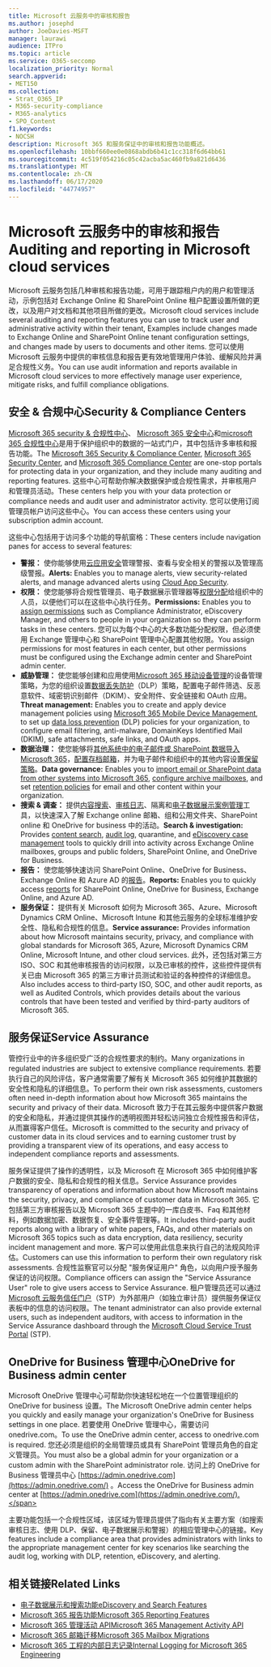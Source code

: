 ```yaml
---
title: Microsoft 云服务中的审核和报告
ms.author: josephd
author: JoeDavies-MSFT
manager: laurawi
audience: ITPro
ms.topic: article
ms.service: O365-seccomp
localization_priority: Normal
search.appverid:
- MET150
ms.collection:
- Strat_O365_IP
- M365-security-compliance
- M365-analytics
- SPO_Content
f1.keywords:
- NOCSH
description: Microsoft 365 和服务保证中的审核和报告功能概述。
ms.openlocfilehash: 10bbf660ee0e0868abdb6b41c1cc318f6d64bb61
ms.sourcegitcommit: 4c519f054216c05c42acba5ac460fb9a821d6436
ms.translationtype: MT
ms.contentlocale: zh-CN
ms.lasthandoff: 06/17/2020
ms.locfileid: "44774957"
---
```

# <a name="auditing-and-reporting-in-microsoft-cloud-services"></a><span data-ttu-id="02328-103">Microsoft 云服务中的审核和报告</span><span class="sxs-lookup"><span data-stu-id="02328-103">Auditing and reporting in Microsoft cloud services</span></span>

<span data-ttu-id="02328-104">Microsoft 云服务包括几种审核和报告功能，可用于跟踪租户内的用户和管理活动，示例包括对 Exchange Online 和 SharePoint Online 租户配置设置所做的更改，以及用户对文档和其他项目所做的更改。</span><span class="sxs-lookup"><span data-stu-id="02328-104">Microsoft cloud services include several auditing and reporting features you can use to track user and administrative activity within their tenant, Examples include changes made to Exchange Online and SharePoint Online tenant configuration settings, and changes made by users to documents and other items.</span></span> <span data-ttu-id="02328-105">您可以使用 Microsoft 云服务中提供的审核信息和报告更有效地管理用户体验、缓解风险并满足合规性义务。</span><span class="sxs-lookup"><span data-stu-id="02328-105">You can use audit information and reports available in Microsoft cloud services to more effectively manage user experience, mitigate risks, and fulfill compliance obligations.</span></span>

## <a name="security--compliance-centers"></a><span data-ttu-id="02328-106">安全 & 合规中心</span><span class="sxs-lookup"><span data-stu-id="02328-106">Security & Compliance Centers</span></span>

<span data-ttu-id="02328-107">[Microsoft 365 security & 合规性中心](https://protection.office.com)、 [Microsoft 365 安全中心](https://security.microsoft.com)和[microsoft 365 合规性中心](https://compliance.microsoft.com)是用于保护组织中的数据的一站式门户，其中包括许多审核和报告功能。</span><span class="sxs-lookup"><span data-stu-id="02328-107">The [Microsoft 365 Security & Compliance Center](https://protection.office.com), [Microsoft 365 Security Center](https://security.microsoft.com), and [Microsoft 365 Compliance Center](https://compliance.microsoft.com) are one-stop portals for protecting data in your organization, and they include many auditing and reporting features.</span></span> <span data-ttu-id="02328-108">这些中心可帮助你解决数据保护或合规性需求，并审核用户和管理员活动。</span><span class="sxs-lookup"><span data-stu-id="02328-108">These centers help you with your data protection or compliance needs and audit user and administrator activity.</span></span> <span data-ttu-id="02328-109">您可以使用订阅管理员帐户访问这些中心。</span><span class="sxs-lookup"><span data-stu-id="02328-109">You can access these centers using your subscription admin account.</span></span>

<span data-ttu-id="02328-110">这些中心包括用于访问多个功能的导航窗格：</span><span class="sxs-lookup"><span data-stu-id="02328-110">These centers include navigation panes for access to several features:</span></span>

- <span data-ttu-id="02328-111">**警报：** 使你能够使用[云应用安全](https://docs.microsoft.com/cloud-app-security/what-is-cloud-app-security)管理警报、查看与安全相关的警报以及管理高级警报。</span><span class="sxs-lookup"><span data-stu-id="02328-111">**Alerts:** Enables you to manage alerts, view security-related alerts, and manage advanced alerts using [Cloud App Security](https://docs.microsoft.com/cloud-app-security/what-is-cloud-app-security).</span></span>
- <span data-ttu-id="02328-112">**权限：** 使您能够将合规性管理员、电子数据展示管理器等[权限分配](https://docs.microsoft.com/microsoft-365/security/office-365-security/grant-access-to-the-security-and-compliance-center)给组织中的人员，以便他们可以在这些中心执行任务。</span><span class="sxs-lookup"><span data-stu-id="02328-112">**Permissions:** Enables you to [assign permissions](https://docs.microsoft.com/microsoft-365/security/office-365-security/grant-access-to-the-security-and-compliance-center) such as Compliance Administrator, eDiscovery Manager, and others to people in your organization so they can perform tasks in these centers.</span></span> <span data-ttu-id="02328-113">您可以为每个中心的大多数功能分配权限，但必须使用 Exchange 管理中心和 SharePoint 管理中心配置其他权限。</span><span class="sxs-lookup"><span data-stu-id="02328-113">You assign permissions for most features in each center, but other permissions must be configured using the Exchange admin center and SharePoint admin center.</span></span>
- <span data-ttu-id="02328-114">**威胁管理：** 使您能够创建和应用使用[Microsoft 365 移动设备管理](https://support.microsoft.com/office/overview-of-mobile-device-management-mdm-for-microsoft-365-faa7d8e5-645d-4d59-839c-c8d4c1869e4a)的设备管理策略，为您的组织设置[数据丢失防护](https://docs.microsoft.com/microsoft-365/compliance/data-loss-prevention-policies)（DLP）策略，配置电子邮件筛选、反恶意软件、域密钥识别邮件（DKIM）、安全附件、安全链接和 OAuth 应用。</span><span class="sxs-lookup"><span data-stu-id="02328-114">**Threat management:** Enables you to create and apply device management policies using [Microsoft 365 Mobile Device Management](https://support.microsoft.com/office/overview-of-mobile-device-management-mdm-for-microsoft-365-faa7d8e5-645d-4d59-839c-c8d4c1869e4a), to set up [data loss prevention](https://docs.microsoft.com/microsoft-365/compliance/data-loss-prevention-policies) (DLP) policies for your organization, to configure email filtering, anti-malware, DomainKeys Identified Mail (DKIM), safe attachments, safe links, and OAuth apps.</span></span>
- <span data-ttu-id="02328-115">**数据治理：** 使您能够将[其他系统中的电子邮件或 SharePoint 数据导入 Microsoft 365](https://support.office.com/article/Import-PST-files-or-SharePoint-data-to-Office-365-ba688e0a-0fcb-4bd7-8e57-2b669564ea84)，[配置存档邮箱](https://support.office.com/article/Enable-archive-mailboxes-in-the-Office-365-Security-Compliance-Center-268a109e-7843-405b-bb3d-b9393b2342ce)，并为电子邮件和组织中的其他内容设置[保留策略](https://docs.microsoft.com/microsoft-365/compliance/retention-policies)。</span><span class="sxs-lookup"><span data-stu-id="02328-115">**Data governance:** Enables you to [import email or SharePoint data from other systems into Microsoft 365](https://support.office.com/article/Import-PST-files-or-SharePoint-data-to-Office-365-ba688e0a-0fcb-4bd7-8e57-2b669564ea84), [configure archive mailboxes](https://support.office.com/article/Enable-archive-mailboxes-in-the-Office-365-Security-Compliance-Center-268a109e-7843-405b-bb3d-b9393b2342ce), and set [retention policies](https://docs.microsoft.com/microsoft-365/compliance/retention-policies) for email and other content within your organization.</span></span>
- <span data-ttu-id="02328-116">**搜索 & 调查：** 提供[内容搜索](https://support.office.com/article/Run-a-Content-Search-in-the-Office-365-Security-Compliance-Center-61852fd9-fe8a-4880-a339-cb19ed3bff4a)、[审核日志](https://support.office.com/article/Search-the-audit-log-in-the-Office-365-Security-Compliance-Center-0d4d0f35-390b-4518-800e-0c7ec95e946c)、隔离和[电子数据展示案例管理](https://support.office.com/article/Manage-eDiscovery-cases-in-the-Office-365-Security-Compliance-Center-edea80d6-20a7-40fb-b8c4-5e8c8395f6da)工具，以快速深入了解 Exchange online 邮箱、组和公用文件夹、SharePoint online 和 OneDrive for business 中的活动。</span><span class="sxs-lookup"><span data-stu-id="02328-116">**Search & investigation:** Provides [content search](https://support.office.com/article/Run-a-Content-Search-in-the-Office-365-Security-Compliance-Center-61852fd9-fe8a-4880-a339-cb19ed3bff4a), [audit log](https://support.office.com/article/Search-the-audit-log-in-the-Office-365-Security-Compliance-Center-0d4d0f35-390b-4518-800e-0c7ec95e946c), quarantine, and [eDiscovery case management](https://support.office.com/article/Manage-eDiscovery-cases-in-the-Office-365-Security-Compliance-Center-edea80d6-20a7-40fb-b8c4-5e8c8395f6da) tools to quickly drill into activity across Exchange Online mailboxes, groups and public folders, SharePoint Online, and OneDrive for Business.</span></span>
- <span data-ttu-id="02328-117">**报告：** 使您能够快速访问 SharePoint Online、OneDrive for Business、Exchange Online 和 Azure AD 的[报告](https://support.office.com/article/Reports-in-the-Office-365-Security-Compliance-Center-7acd33ce-1ec8-49fb-b625-43bac7b58c5a)。</span><span class="sxs-lookup"><span data-stu-id="02328-117">**Reports:** Enables you to quickly access [reports](https://support.office.com/article/Reports-in-the-Office-365-Security-Compliance-Center-7acd33ce-1ec8-49fb-b625-43bac7b58c5a) for SharePoint Online, OneDrive for Business, Exchange Online, and Azure AD.</span></span>
- <span data-ttu-id="02328-118">**服务保证：** 提供有关 Microsoft 如何为 Microsoft 365、Azure、Microsoft Dynamics CRM Online、Microsoft Intune 和其他云服务的全球标准维护安全性、隐私和合规性的信息。</span><span class="sxs-lookup"><span data-stu-id="02328-118">**Service assurance:** Provides information about how Microsoft maintains security, privacy, and compliance with global standards for Microsoft 365, Azure, Microsoft Dynamics CRM Online, Microsoft Intune, and other cloud services.</span></span> <span data-ttu-id="02328-119">此外，还包括对第三方 ISO、SOC 和其他审核报告的访问权限，以及已审核的控件，这些控件提供有关已由 Microsoft 365 的第三方审计员测试和验证的各种控件的详细信息。</span><span class="sxs-lookup"><span data-stu-id="02328-119">Also includes access to third-party ISO, SOC, and other audit reports, as well as Audited Controls, which provides details about the various controls that have been tested and verified by third-party auditors of Microsoft 365.</span></span>

## <a name="service-assurance"></a><span data-ttu-id="02328-120">服务保证</span><span class="sxs-lookup"><span data-stu-id="02328-120">Service Assurance</span></span>

<span data-ttu-id="02328-121">管控行业中的许多组织受广泛的合规性要求的制约。</span><span class="sxs-lookup"><span data-stu-id="02328-121">Many organizations in regulated industries are subject to extensive compliance requirements.</span></span> <span data-ttu-id="02328-122">若要执行自己的风险评估，客户通常需要了解有关 Microsoft 365 如何维护其数据的安全性和隐私的详细信息。</span><span class="sxs-lookup"><span data-stu-id="02328-122">To perform their own risk assessments, customers often need in-depth information about how Microsoft 365 maintains the security and privacy of their data.</span></span> <span data-ttu-id="02328-123">Microsoft 致力于在其云服务中提供客户数据的安全和隐私，并通过提供其操作的透明视图并轻松访问独立合规性报告和评估，从而赢得客户信任。</span><span class="sxs-lookup"><span data-stu-id="02328-123">Microsoft is committed to the security and privacy of customer data in its cloud services and to earning customer trust by providing a transparent view of its operations, and easy access to independent compliance reports and assessments.</span></span>

<span data-ttu-id="02328-124">服务保证提供了操作的透明性，以及 Microsoft 在 Microsoft 365 中如何维护客户数据的安全、隐私和合规性的相关信息。</span><span class="sxs-lookup"><span data-stu-id="02328-124">Service Assurance provides transparency of operations and information about how Microsoft maintains the security, privacy, and compliance of customer data in Microsoft 365.</span></span> <span data-ttu-id="02328-125">它包括第三方审核报告以及 Microsoft 365 主题中的一库白皮书、Faq 和其他材料，例如数据加密、数据恢复、安全事件管理等。</span><span class="sxs-lookup"><span data-stu-id="02328-125">It includes third-party audit reports along with a library of white papers, FAQs, and other materials on Microsoft 365 topics such as data encryption, data resiliency, security incident management and more.</span></span> <span data-ttu-id="02328-126">客户可以使用此信息来执行自己的法规风险评估。</span><span class="sxs-lookup"><span data-stu-id="02328-126">Customers can use this information to perform their own regulatory risk assessments.</span></span> <span data-ttu-id="02328-127">合规性监察官可以分配 "服务保证用户" 角色，以向用户授予服务保证的访问权限。</span><span class="sxs-lookup"><span data-stu-id="02328-127">Compliance officers can assign the "Service Assurance User" role to give users access to Service Assurance.</span></span> <span data-ttu-id="02328-128">租户管理员还可以通过[Microsoft 云服务信任门户](https://aka.ms/STP)（STP）为外部用户（如独立审计员）提供服务保证仪表板中的信息的访问权限。</span><span class="sxs-lookup"><span data-stu-id="02328-128">The tenant administrator can also provide external users, such as independent auditors, with access to information in the Service Assurance dashboard through the [Microsoft Cloud Service Trust Portal](https://aka.ms/STP) (STP).</span></span>

## <a name="onedrive-for-business-admin-center"></a><span data-ttu-id="02328-129">OneDrive for Business 管理中心</span><span class="sxs-lookup"><span data-stu-id="02328-129">OneDrive for Business admin center</span></span>

<span data-ttu-id="02328-130">Microsoft OneDrive 管理中心可帮助你快速轻松地在一个位置管理组织的 OneDrive for business 设置。</span><span class="sxs-lookup"><span data-stu-id="02328-130">The Microsoft OneDrive admin center helps you quickly and easily manage your organization's OneDrive for Business settings in one place.</span></span> <span data-ttu-id="02328-131">若要使用 OneDrive 管理中心，需要访问 onedrive.com。</span><span class="sxs-lookup"><span data-stu-id="02328-131">To use the OneDrive admin center, access to onedrive.com is required.</span></span> <span data-ttu-id="02328-132">您还必须是组织的全局管理员或具有 SharePoint 管理员角色的自定义管理员。</span><span class="sxs-lookup"><span data-stu-id="02328-132">You must also be a global admin for your organization or a custom admin with the SharePoint administrator role.</span></span> <span data-ttu-id="02328-133">访问上的 OneDrive for Business 管理员中心 [https://admin.onedrive.com](https://admin.onedrive.com/) 。</span><span class="sxs-lookup"><span data-stu-id="02328-133">Access the OneDrive for Business admin center at [https://admin.onedrive.com](https://admin.onedrive.com/).</span></span>

<span data-ttu-id="02328-134">主要功能包括一个合规性区域，该区域为管理员提供了指向有关主要方案（如搜索审核日志、使用 DLP、保留、电子数据展示和警报）的相应管理中心的链接。</span><span class="sxs-lookup"><span data-stu-id="02328-134">Key features include a compliance area that provides administrators with links to the appropriate management center for key scenarios like searching the audit log, working with DLP, retention, eDiscovery, and alerting.</span></span>

## <a name="related-links"></a><span data-ttu-id="02328-135">相关链接</span><span class="sxs-lookup"><span data-stu-id="02328-135">Related Links</span></span>

- [<span data-ttu-id="02328-136">电子数据展示和搜索功能</span><span class="sxs-lookup"><span data-stu-id="02328-136">eDiscovery and Search Features</span></span>](office-365-ediscovery-and-search-features.md)
- [<span data-ttu-id="02328-137">Microsoft 365 报告功能</span><span class="sxs-lookup"><span data-stu-id="02328-137">Microsoft 365 Reporting Features</span></span>](office-365-reporting-features.md)
- [<span data-ttu-id="02328-138">Microsoft 365 管理活动 API</span><span class="sxs-lookup"><span data-stu-id="02328-138">Microsoft 365 Management Activity API</span></span>](office-365-management-activity-api.md)
- [<span data-ttu-id="02328-139">Microsoft 365 邮箱迁移</span><span class="sxs-lookup"><span data-stu-id="02328-139">Microsoft 365 Mailbox Migrations</span></span>](office-365-mailbox-migrations.md)
- [<span data-ttu-id="02328-140">Microsoft 365 工程的内部日志记录</span><span class="sxs-lookup"><span data-stu-id="02328-140">Internal Logging for Microsoft 365 Engineering</span></span>](office-365-internal-logging.md)